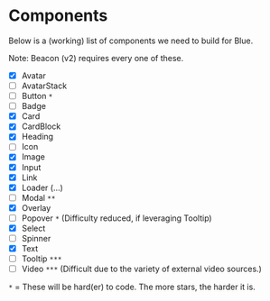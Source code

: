 # Components

Below is a (working) list of components we need to build for Blue.

Note: Beacon (v2) requires every one of these.

* [x] Avatar
* [ ] AvatarStack
* [ ] Button `*`
* [ ] Badge
* [x] Card
* [x] CardBlock
* [x] Heading
* [ ] Icon
* [x] Image
* [x] Input
* [x] Link
* [x] Loader (...)
* [ ] Modal `**`
* [x] Overlay
* [ ] Popover `*` (Difficulty reduced, if leveraging Tooltip)
* [x] Select
* [ ] Spinner
* [x] Text
* [ ] Tooltip `***`
* [ ] Video `***` (Difficult due to the variety of external video sources.)

`*` = These will be hard(er) to code. The more stars, the harder it is.
